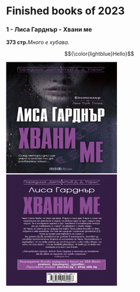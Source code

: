 <h1>Finished books of 2023</h1>
 
 <h3>1 - Лиса Гарднър - Хвани ме</h3><strong>373 стр.</strong><em>Много е хубава.</em>

$${\color{lightblue}Hello}$$

<img src='./img/LisaFront.jpg' width='300px' height='300px'> <img src='./img/LisaBack.jpg' width='300px' height='300px'>
